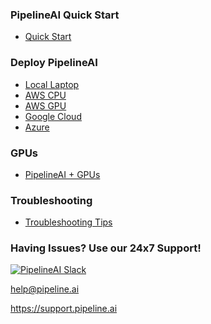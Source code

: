 ### PipelineAI Quick Start
* [Quick Start](quickstart)

### Deploy PipelineAI
* [Local Laptop](deploy/local.md)
* [AWS CPU](deploy/aws-cpu.md)
* [AWS GPU](deploy/aws-gpu.md)
* [Google Cloud](deploy/google.md)
* [Azure](deploy/azure.md)

### GPUs
* [PipelineAI + GPUs](gpu/README.md)

### Troubleshooting
* [Troubleshooting Tips](troubleshooting/README.md)

### Having Issues?  Use our 24x7 Support!
[![PipelineAI Slack](http://pipeline.ai/assets/img/slack-logo.png)](https://join.slack.com/t/pipelineai/shared_invite/enQtMjg3MTYzNjg1OTY5LWQxM2E5MDFhYTAzMDdkYmU2NjEyMmIxYTg5MjcyZGE3N2JiMWM4OWQxMzI2NzVlNTk3Y2JlMjQ1MWM3M2M0Mjc)

help@pipeline.ai

https://support.pipeline.ai
